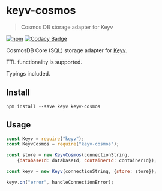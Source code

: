 # keyv-cosmos

> Cosmos DB storage adapter for Keyv

[![npm](https://github.com/C0ffeeCode/keyv-cosmos/workflows/Node.js%20Package/badge.svg)](https://www.npmjs.com/package/keyv-cosmos)
[![Codacy Badge](https://app.codacy.com/project/badge/Grade/56217f5c7ba0417381e4ce76a059b62e)](https://www.codacy.com/manual/C0ffeeCode/keyv-cosmos?utm_source=github.com&amp;utm_medium=referral&amp;utm_content=C0ffeeCode/keyv-cosmos&amp;utm_campaign=Badge_Grade)

CosmosDB Core (SQL) storage adapter for [Keyv](https://github.com/lukechilds/keyv).

TTL functionality is supported.

Typings included.

## Install

```shell
npm install --save keyv keyv-cosmos
```

## Usage

```js
const Keyv = require("keyv");
const KeyvCosmos = require("keyv-cosmos");

const store = new KeyvCosmos(connectionString,
	{databaseId: databaseId, containerId: containerId});

const keyv = new Keyv(connectionString, {store: store});

keyv.on("error", handleConnectionError);
